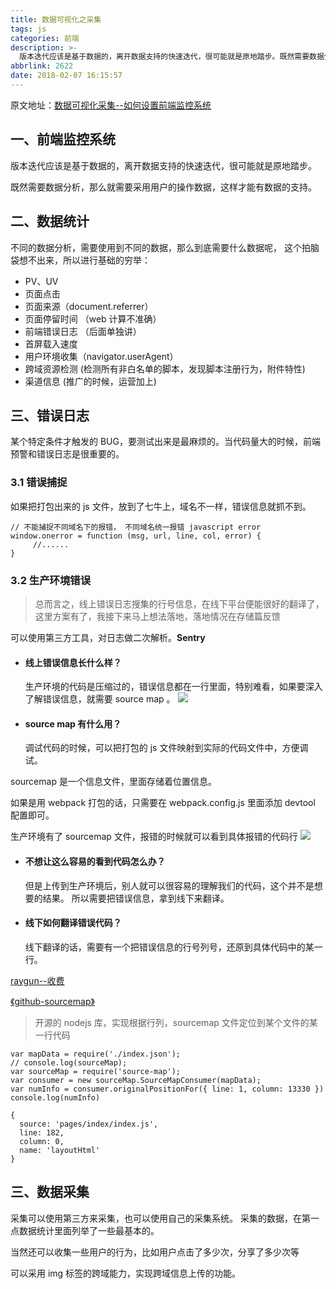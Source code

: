 ```yaml
---
title: 数据可视化之采集
tags: js
categories: 前端
description: >-
  版本迭代应该是基于数据的，离开数据支持的快速迭代，很可能就是原地踏步。既然需要数据分析，那么就需要采用用户的操作数据，这样才能有数据的支持。这里简单记录下，一些数据采集的思路以及需要采集的信息。
abbrlink: 2622
date: 2018-02-07 16:15:57
---
```


原文地址：[数据可视化采集--如何设置前端监控系统](http://www.cnblogs.com/yexiaochai/p/6246490.html)

## 一、前端监控系统

版本迭代应该是基于数据的，离开数据支持的快速迭代，很可能就是原地踏步。

既然需要数据分析，那么就需要采用用户的操作数据，这样才能有数据的支持。

## 二、数据统计

不同的数据分析，需要使用到不同的数据，那么到底需要什么数据呢， 这个拍脑袋想不出来，所以进行基础的穷举：

- PV、UV
- 页面点击
- 页面来源（document.referrer）
- 页面停留时间 （web 计算不准确）
- 前端错误日志 （后面单独讲）
- 首屏载入速度
- 用户环境收集（navigator.userAgent）
- 跨域资源检测 (检测所有非白名单的脚本，发现脚本注册行为，附件特性)
- 渠道信息 (推广的时候，运营加上)

## 三、错误日志

某个特定条件才触发的 BUG，要测试出来是最麻烦的。当代码量大的时候，前端预警和错误日志是很重要的。

### 3.1 错误捕捉

如果把打包出来的 js 文件，放到了七牛上，域名不一样，错误信息就抓不到。

```
// 不能捕捉不同域名下的报错， 不同域名统一报错 javascript error
window.onerror = function (msg, url, line, col, error) {
     //......
}
```

### 3.2 生产环境错误

> 总而言之，线上错误日志搜集的行号信息，在线下平台便能很好的翻译了，这里方案有了，我接下来马上想法落地，落地情况在存储篇反馈

可以使用第三方工具，对日志做二次解析。**Sentry**

- #### 线上错误信息长什么样？
  生产环境的代码是压缩过的，错误信息都在一行里面，特别难看，如果要深入了解错误信息，就需要 source map 。
  ![](https://ws1.sinaimg.cn/large/006tNc79gy1fo7x2ha9x3j319i0h241f.jpg)

* #### source map 有什么用？
  调试代码的时候，可以把打包的 js 文件映射到实际的代码文件中，方便调试。

sourcemap 是一个信息文件，里面存储着位置信息。

如果是用 webpack 打包的话，只需要在 webpack.config.js 里面添加 devtool 配置即可。

生产环境有了 sourcemap 文件，报错的时候就可以看到具体报错的代码行
![](https://ws1.sinaimg.cn/large/006tNc79gy1fo7xqvttsjj30zw0dkmyk.jpg)

- #### 不想让这么容易的看到代码怎么办？

  但是上传到生产环境后，别人就可以很容易的理解我们的代码，这个并不是想要的结果。 所以需要把错误信息，拿到线下来翻译。

- #### 线下如何翻译错误代码？
  线下翻译的话，需要有一个把错误信息的行号列号，还原到具体代码中的某一行。

[raygun--收费](https://raygun.com/sourcemaps)

[《github-sourcemap》](https://github.com/mozilla/source-map)

> 开源的 nodejs 库，实现根据行列，sourcemap 文件定位到某个文件的某一行代码

```
var mapData = require('./index.json');
// console.log(sourceMap);
var sourceMap = require('source-map');
var consumer = new sourceMap.SourceMapConsumer(mapData);
var numInfo = consumer.originalPositionFor({ line: 1, column: 13330 })
console.log(numInfo)
```

```
{
  source: 'pages/index/index.js',
  line: 182,
  column: 0,
  name: 'layoutHtml'
}
```

## 三、数据采集

采集可以使用第三方来采集，也可以使用自己的采集系统。 采集的数据，在第一点数据统计里面列举了一些最基本的。

当然还可以收集一些用户的行为，比如用户点击了多少次，分享了多少次等

可以采用 img 标签的跨域能力，实现跨域信息上传的功能。
